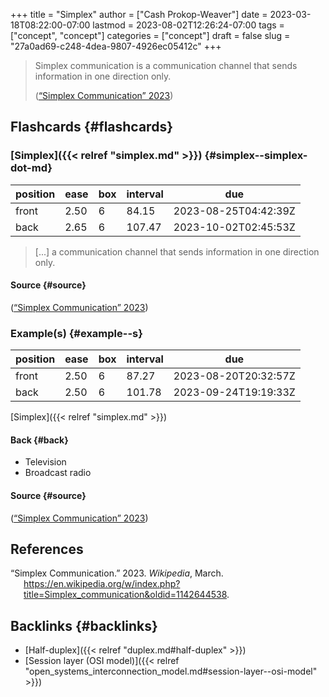 +++
title = "Simplex"
author = ["Cash Prokop-Weaver"]
date = 2023-03-18T08:22:00-07:00
lastmod = 2023-08-02T12:26:24-07:00
tags = ["concept", "concept"]
categories = ["concept"]
draft = false
slug = "27a0ad69-c248-4dea-9807-4926ec05412c"
+++

> Simplex communication is a communication channel that sends information in one direction only.
>
> (<a href="#citeproc_bib_item_1">“Simplex Communication” 2023</a>)


## Flashcards {#flashcards}


### [Simplex]({{< relref "simplex.md" >}}) {#simplex--simplex-dot-md}

| position | ease | box | interval | due                  |
|----------|------|-----|----------|----------------------|
| front    | 2.50 | 6   | 84.15    | 2023-08-25T04:42:39Z |
| back     | 2.65 | 6   | 107.47   | 2023-10-02T02:45:53Z |

> [...] a communication channel that sends information in one direction only.


#### Source {#source}

(<a href="#citeproc_bib_item_1">“Simplex Communication” 2023</a>)


### Example(s) {#example--s}

| position | ease | box | interval | due                  |
|----------|------|-----|----------|----------------------|
| front    | 2.50 | 6   | 87.27    | 2023-08-20T20:32:57Z |
| back     | 2.50 | 6   | 101.78   | 2023-09-24T19:19:33Z |

[Simplex]({{< relref "simplex.md" >}})


#### Back {#back}

-   Television
-   Broadcast radio


#### Source {#source}

(<a href="#citeproc_bib_item_1">“Simplex Communication” 2023</a>)

## References

<style>.csl-entry{text-indent: -1.5em; margin-left: 1.5em;}</style><div class="csl-bib-body">
  <div class="csl-entry"><a id="citeproc_bib_item_1"></a>“Simplex Communication.” 2023. <i>Wikipedia</i>, March. <a href="https://en.wikipedia.org/w/index.php?title=Simplex_communication&oldid=1142644538">https://en.wikipedia.org/w/index.php?title=Simplex_communication&#38;oldid=1142644538</a>.</div>
</div>


## Backlinks {#backlinks}

-   [Half-duplex]({{< relref "duplex.md#half-duplex" >}})
-   [Session layer (OSI model)]({{< relref "open_systems_interconnection_model.md#session-layer--osi-model" >}})

